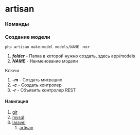 # artisan

### Команды

### Создание модели 
```console 
php artisan make:model models/NAME -mcr
```
1. ***folder*** - Папка в которой нужно создать, здесь app/models
1. ***NAME*** - Наименование модели

Ключи

1. ***-m*** - Создать миграцию
3. ***-с*** - Создать контролер
3. ***-r*** - Объявить контролер REST

#### Навигация
1. [git](../git/)
2. [mysql](../mysql/)
2. [laravel](../laravel/)
    1. [artisan](artisan/)